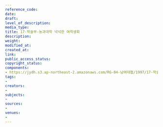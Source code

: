 ```yaml
---
reference_code: 
date: 
draft: 
level_of_description: 
media_type: 
title: 17-학술부-농과대학 넉넉한 여학생회
description: 
weight: 
modified_at: 
created_at: 
link: 
public_access_status: 
copyright_status: 
components:
- https://jydh.s3.ap-northeast-2.amazonaws.com/RG-04-남여대협/1997/17-학술부-농과대학+넉넉한+여학생회.pdf
tags:
- 
creators:
- 
subjects:
- 
sources:
- 
venues:
- 
---
```

